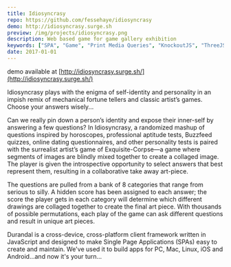 ```yaml
---
title: Idiosyncrasy
repo: https://github.com/fessehaye/idiosyncrasy
demo: http://idiosyncrasy.surge.sh
preview: /img/projects/idiosyncrasy.png
description: Web based game for game gallery exhibition
keywords: ["SPA", "Game", "Print Media Queries", "KnockoutJS", "ThreeJS"]
date: 2017-01-01
---
```


demo available at [http://idiosyncrasy.surge.sh/](http://idiosyncrasy.surge.sh/)

Idiosyncrasy plays with the enigma of self-identity and personality in an impish remix of mechanical fortune tellers and classic artist’s games. Choose your answers wisely...

Can we really pin down a person’s identity and expose their inner-self by answering a few questions? In Idiosyncrasy, a randomized mashup of questions inspired by horoscopes, professional aptitude tests, Buzzfeed quizzes, online dating questionnaires, and other personality tests is paired with the surrealist artist’s game of Exquisite-Corpse—a game where segments of images are blindly mixed together to create a collaged image. The player is given the introspective opportunity to select answers that best represent them, resulting in a collaborative take away art-piece.

The questions are pulled from a bank of 8 categories that range from serious to silly. A hidden score has been assigned to each answer; the score the player gets in each category will determine which different drawings are collaged together to create the final art piece. With thousands of possible permutations, each play of the game can ask different questions and result in unique art pieces.

Durandal is a cross-device, cross-platform client framework written in JavaScript and designed to make Single Page Applications (SPAs) easy to create and maintain. We've used it to build apps for PC, Mac, Linux, iOS and Android...and now it's your turn...
